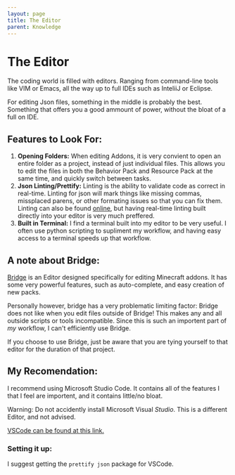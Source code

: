 ```yaml
---
layout: page
title: The Editor
parent: Knowledge
---
```


# The Editor

The coding world is filled with editors. Ranging from command-line tools like VIM or Emacs, all the way up to full IDEs such as InteliiJ or Eclipse. 

For editing Json files, something in the middle is probably the best. Something that offers you a good ammount of power, without the bloat of a full on IDE.

## Features to Look For:

1) **Opening Folders:** When editing Addons, it is very convient to open an entire folder as a project, instead of just individual files. This allows you to edit the files in both the Behavior Pack and Resource Pack at the same time, and quickly switch between tasks. 
2) **Json Linting/Prettify:** Linting is the ability to validate code as correct in real-time. Linting for json will mark things like missing commas, missplaced parens, or other formating issues so that you can fix them. Linting can also be found [online](https://jsonlint.com/), but having real-time linting built directly into your editor is very much preffered.
3) **Built in Terminal:** I find a terminal built into my editor to be very useful. I often use python scripting to supliment my workflow, and having easy access to a terminal speeds up that workflow.

## A note about Bridge:
[Bridge](https://github.com/bridge-core/bridge.) is an Editor designed specifically for editing Minecraft addons. It has some very powerful features, such as auto-complete, and easy creation of new packs.

Personally however, bridge has a very problematic limiting factor: Bridge does not like when you edit files outside of Bridge! This makes any and all outside scripts or tools incompatible. Since this is such an importent part of *my* workflow, I can't efficiently use Bridge.

If you choose to use Bridge, just be aware that you are tying yourself to that editor for the duration of that project. 

## My Recomendation:
I recommend using Microsoft Studio Code. It contains all of the features I that I feel are importent, and it contains little/no bloat.

Warning: Do not accidently install Microsoft Visual *Studio*. This is a different Editor, and not advised. 

[VSCode can be found at this link.](https://code.visualstudio.com/) 

### Setting it up:
I suggest getting the `prettify json` package for VSCode.